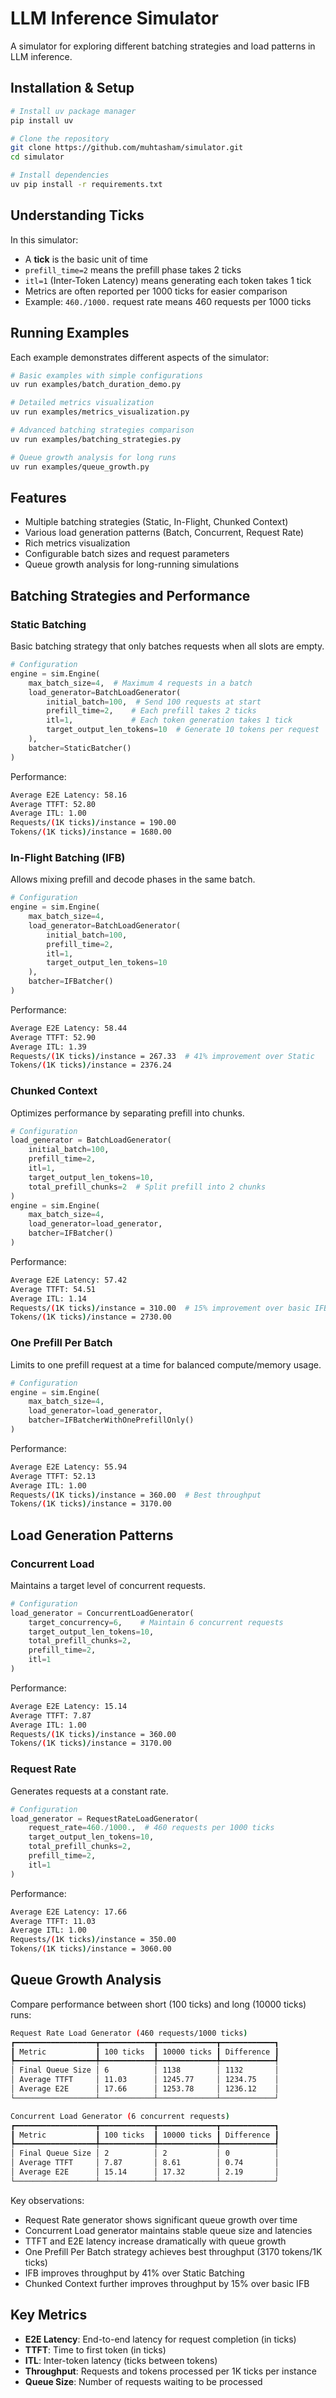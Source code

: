 # LLM Inference Simulator

A simulator for exploring different batching strategies and load patterns in LLM inference.

## Installation & Setup

```bash
# Install uv package manager
pip install uv

# Clone the repository
git clone https://github.com/muhtasham/simulator.git
cd simulator

# Install dependencies
uv pip install -r requirements.txt
```

## Understanding Ticks

In this simulator:

- A **tick** is the basic unit of time
- `prefill_time=2` means the prefill phase takes 2 ticks
- `itl=1` (Inter-Token Latency) means generating each token takes 1 tick
- Metrics are often reported per 1000 ticks for easier comparison
- Example: `460./1000.` request rate means 460 requests per 1000 ticks

## Running Examples

Each example demonstrates different aspects of the simulator:

```bash
# Basic examples with simple configurations
uv run examples/batch_duration_demo.py

# Detailed metrics visualization
uv run examples/metrics_visualization.py

# Advanced batching strategies comparison
uv run examples/batching_strategies.py

# Queue growth analysis for long runs
uv run examples/queue_growth.py
```

## Features

- Multiple batching strategies (Static, In-Flight, Chunked Context)
- Various load generation patterns (Batch, Concurrent, Request Rate)
- Rich metrics visualization
- Configurable batch sizes and request parameters
- Queue growth analysis for long-running simulations

## Batching Strategies and Performance

### Static Batching

Basic batching strategy that only batches requests when all slots are empty.

```python
# Configuration
engine = sim.Engine(
    max_batch_size=4,  # Maximum 4 requests in a batch
    load_generator=BatchLoadGenerator(
        initial_batch=100,  # Send 100 requests at start
        prefill_time=2,    # Each prefill takes 2 ticks
        itl=1,             # Each token generation takes 1 tick
        target_output_len_tokens=10  # Generate 10 tokens per request
    ),
    batcher=StaticBatcher()
)
```

Performance:

```bash
Average E2E Latency: 58.16
Average TTFT: 52.80
Average ITL: 1.00
Requests/(1K ticks)/instance = 190.00
Tokens/(1K ticks)/instance = 1680.00
```

### In-Flight Batching (IFB)

Allows mixing prefill and decode phases in the same batch.

```python
# Configuration
engine = sim.Engine(
    max_batch_size=4,
    load_generator=BatchLoadGenerator(
        initial_batch=100,
        prefill_time=2,
        itl=1,
        target_output_len_tokens=10
    ),
    batcher=IFBatcher()
)
```

Performance:

```bash
Average E2E Latency: 58.44
Average TTFT: 52.90
Average ITL: 1.39
Requests/(1K ticks)/instance = 267.33  # 41% improvement over Static
Tokens/(1K ticks)/instance = 2376.24
```

### Chunked Context

Optimizes performance by separating prefill into chunks.

```python
# Configuration
load_generator = BatchLoadGenerator(
    initial_batch=100,
    prefill_time=2,
    itl=1,
    target_output_len_tokens=10,
    total_prefill_chunks=2  # Split prefill into 2 chunks
)
engine = sim.Engine(
    max_batch_size=4,
    load_generator=load_generator,
    batcher=IFBatcher()
)
```

Performance:

```bash
Average E2E Latency: 57.42
Average TTFT: 54.51
Average ITL: 1.14
Requests/(1K ticks)/instance = 310.00  # 15% improvement over basic IFB
Tokens/(1K ticks)/instance = 2730.00
```

### One Prefill Per Batch

Limits to one prefill request at a time for balanced compute/memory usage.

```python
# Configuration
engine = sim.Engine(
    max_batch_size=4,
    load_generator=load_generator,
    batcher=IFBatcherWithOnePrefillOnly()
)
```

Performance:

```bash
Average E2E Latency: 55.94
Average TTFT: 52.13
Average ITL: 1.00
Requests/(1K ticks)/instance = 360.00  # Best throughput
Tokens/(1K ticks)/instance = 3170.00
```

## Load Generation Patterns

### Concurrent Load

Maintains a target level of concurrent requests.

```python
# Configuration
load_generator = ConcurrentLoadGenerator(
    target_concurrency=6,    # Maintain 6 concurrent requests
    target_output_len_tokens=10,
    total_prefill_chunks=2,
    prefill_time=2,
    itl=1
)
```

Performance:

```bash
Average E2E Latency: 15.14
Average TTFT: 7.87
Average ITL: 1.00
Requests/(1K ticks)/instance = 360.00
Tokens/(1K ticks)/instance = 3170.00
```

### Request Rate

Generates requests at a constant rate.

```python
# Configuration
load_generator = RequestRateLoadGenerator(
    request_rate=460./1000.,  # 460 requests per 1000 ticks
    target_output_len_tokens=10,
    total_prefill_chunks=2,
    prefill_time=2,
    itl=1
)
```

Performance:

```bash
Average E2E Latency: 17.66
Average TTFT: 11.03
Average ITL: 1.00
Requests/(1K ticks)/instance = 350.00
Tokens/(1K ticks)/instance = 3060.00
```

## Queue Growth Analysis

Compare performance between short (100 ticks) and long (10000 ticks) runs:

```bash
Request Rate Load Generator (460 requests/1000 ticks)
┏━━━━━━━━━━━━━━━━━━┳━━━━━━━━━━━━┳━━━━━━━━━━━━━┳━━━━━━━━━━━━┓
┃ Metric           ┃ 100 ticks  ┃ 10000 ticks ┃ Difference ┃
┡━━━━━━━━━━━━━━━━━━╇━━━━━━━━━━━━╇━━━━━━━━━━━━━╇━━━━━━━━━━━━┩
│ Final Queue Size │ 6          │ 1138        │ 1132       │
│ Average TTFT     │ 11.03      │ 1245.77     │ 1234.75    │
│ Average E2E      │ 17.66      │ 1253.78     │ 1236.12    │
└──────────────────┴────────────┴─────────────┴────────────┘

Concurrent Load Generator (6 concurrent requests)
┏━━━━━━━━━━━━━━━━━━┳━━━━━━━━━━━━┳━━━━━━━━━━━━━┳━━━━━━━━━━━━┓
┃ Metric           ┃ 100 ticks  ┃ 10000 ticks ┃ Difference ┃
┡━━━━━━━━━━━━━━━━━━╇━━━━━━━━━━━━╇━━━━━━━━━━━━━╇━━━━━━━━━━━━┩
│ Final Queue Size │ 2          │ 2           │ 0          │
│ Average TTFT     │ 7.87       │ 8.61        │ 0.74       │
│ Average E2E      │ 15.14      │ 17.32       │ 2.19       │
└──────────────────┴────────────┴─────────────┴────────────┘
```

Key observations:

- Request Rate generator shows significant queue growth over time
- Concurrent Load generator maintains stable queue size and latencies
- TTFT and E2E latency increase dramatically with queue growth
- One Prefill Per Batch strategy achieves best throughput (3170 tokens/1K ticks)
- IFB improves throughput by 41% over Static Batching
- Chunked Context further improves throughput by 15% over basic IFB

## Key Metrics

- **E2E Latency**: End-to-end latency for request completion (in ticks)
- **TTFT**: Time to first token (in ticks)
- **ITL**: Inter-token latency (ticks between tokens)
- **Throughput**: Requests and tokens processed per 1K ticks per instance
- **Queue Size**: Number of requests waiting to be processed
